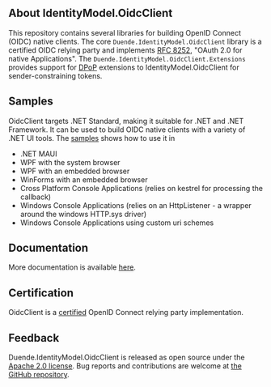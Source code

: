 ## About IdentityModel.OidcClient

This repository contains several libraries for building OpenID Connect (OIDC) native
clients. The core `Duende.IdentityModel.OidcClient` library is a certified OIDC relying party and
implements [RFC 8252](https://tools.ietf.org/html/rfc8252/), "OAuth 2.0 for native
Applications". The `Duende.IdentityModel.OidcClient.Extensions` provides support for
[DPoP](https://datatracker.ietf.org/doc/html/rfc9449) 
extensions to IdentityModel.OidcClient for sender-constraining tokens.

## Samples
OidcClient targets .NET Standard, making it suitable for .NET and .NET
Framework. It can be used to build OIDC native clients with a variety of .NET UI tools.
The [samples](https://github.com/DuendeSoftware/foss/tree/main/identity-model-oidc-client/samples)
shows how to use it in 
- .NET MAUI
- WPF with the system browser
- WPF with an embedded browser
- WinForms with an embedded browser
- Cross Platform Console Applications (relies on kestrel for processing the callback)
- Windows Console Applications (relies on an HttpListener - a wrapper around the windows HTTP.sys driver)
- Windows Console Applications using custom uri schemes

## Documentation 

More documentation is available
[here](https://docs.duendesoftware.com/foss/identitymodel.oidcclient/).


## Certification
OidcClient is a [certified](http://openid.net/certification/) OpenID Connect
relying party implementation.

## Feedback

Duende.IdentityModel.OidcClient is released as open source under the 
[Apache 2.0 license](https://github.com/DuendeSoftware/foss/blob/main/LICENSE). 
Bug reports and contributions are welcome at 
[the GitHub repository](https://github.com/DuendeSoftware/foss).

